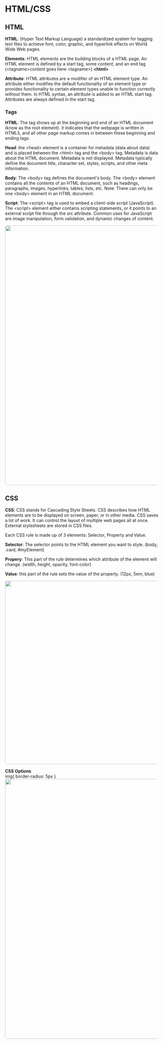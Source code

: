 # HTML/CSS


## HTML

**HTML**: (Hyper Text Markup Language) a standardized system for tagging text files to achieve font, color, graphic, and hyperlink effects on World Wide Web pages. 

**Elements**: HTML elements are the building blocks of a HTML page. An HTML element is defined by a start tag, some content, and an end tag (\<tagname>content goes here \<tagname>)
**\<html>**

**Attribute**: HTML attributes are a modifier of an HTML element type. An attribute either modifies the default functionality of an element type or provides functionality to certain element types unable to function correctly without them. In HTML syntax, an attribute is added to an HTML start tag.  Attributes are always defined in the start tag. 

### Tags

**HTML**: The tag shows up at the beginning and end of an HTML document (know as the root element). it indicates that the webpage is written in HTML5, and all other page markup comes in between these beginning and ending tags.

**Head**: the \<head> element is a container for metadata (data about data) and is placed between the \<html> tag and the \<body> tag. Metadata is data about the HTML document. Metadata is not displayed. Metadata typically define the document title, character set, styles, scripts, and other meta information.


**Body**: The \<body> tag defines the document's body. The \<body> element contains all the contents of an HTML document, such as headings, paragraphs, images, hyperlinks, tables, lists, etc. Note: There can only be one \<body> element in an HTML document.


**Script**: The \<script> tag is used to embed a client-side script (JavaScript).
The \<script> element either contains scripting statements, or it points to an external script file through the src attribute.
Common uses for JavaScript are image manipulation, form validation, and dynamic changes of content.

 <style>
 img{
   border-radius: 5px
   }
   </style>
 <img src="https://hostingfacts.com/wp-content/uploads/2016/06/HTML_CHEAT_SHEET_PNG.png" width="850px">


## CSS

**CSS**: CSS stands for Cascading Style Sheets. CSS describes how HTML elements are to be displayed on screen, paper, or in other media. CSS saves a lot of work. It can control the layout of multiple web pages all at once. External stylesheets are stored in CSS files.

 Each CSS rule is made up of 3 elements: Selector, Property and Value.

 **Selector**: The selector points to the HTML element you want to style. (body, .card, #myElement)

 **Propery**: This part of the rule determines which attribute of the element will change. (width, height, opacity, font-color)

 **Value**: this part of the rule sets the value of the property. (12px, 5em, blue)
 
 <style>
 img{
   border-radius: 5px
   }
   </style>
 <img src="https://www.w3schools.com/css/selector.gif" width="600px">

 **CSS Options**  
 img{
   border-radius: 5px
   }
   </style>
 <img src="https://bcw.blob.core.windows.net/public/img/courses/css-cheatsheet-1.png" width="850px">

 
